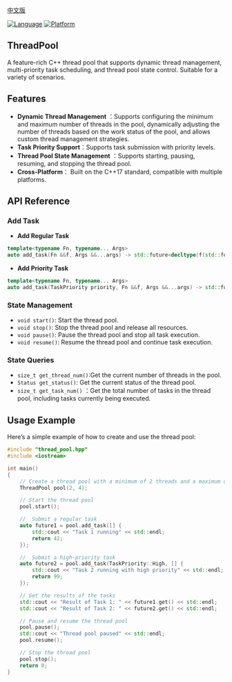 [中文版](README_CH.md)

[![Language](https://img.shields.io/badge/language-c++-red.svg)](https://en.cppreference.com/)
[![Platform](https://img.shields.io/badge/platform-linux%20%7C%20macos%20%7C%20windows-lightgrey.svg)](https://img.shields.io/badge/platform-linux%20%7C%20macos20%7C%20windows-lightgrey.svg)

## ThreadPool
A feature-rich C++ thread pool that supports dynamic thread management, multi-priority task scheduling, and thread pool state control. Suitable for a variety of scenarios.

## **Features**
- **Dynamic Thread Management** ：Supports configuring the minimum and maximum number of threads in the pool, dynamically adjusting the number of threads based on the work status of the pool, and allows custom thread management strategies.
- **Task Priority Support**：Supports task submission with priority levels.
- **Thread Pool State Management** ：Supports starting, pausing, resuming, and stopping the thread pool.
- **Cross-Platform**： Built on the C++17 standard, compatible with multiple platforms.

## **API Reference**

### Add Task
- **Add Regular Task**
```C++
template<typename Fn, typename... Args>
auto add_task(Fn &&f, Args &&...args) -> std::future<decltype(f(std::forward<Args>(args)...))>;
```
- **Add Priority Task**
```C++
template<typename Fn, typename... Args>
auto add_task(TaskPriority priority, Fn &&f, Args &&...args) -> std::future<decltype(f(std::forward<Args>(args)...))>;
```
### State Management
- `void start()`: Start the thread pool.
- `void stop()`: Stop the thread pool and release all resources.
- `void pause()`: Pause the thread pool and stop all task execution.
- `void resume()`: Resume the thread pool and continue task execution.
### State Queries
- `size_t get_thread_num()`:Get the current number of threads in the pool.
- `Status get_status()`: Get the current status of the thread pool.
- `size_t get_task_num()` ：Get the total number of tasks in the thread pool, including tasks currently being executed.

## Usage Example

Here’s a simple example of how to create and use the thread pool:
```c++
#include "thread_pool.hpp"
#include <iostream>

int main() 
{
    // Create a thread pool with a minimum of 2 threads and a maximum of 4 threads
    ThreadPool pool(2, 4);

    // Start the thread pool
    pool.start();

    //  Submit a regular task
    auto future1 = pool.add_task([] {
        std::cout << "Task 1 running" << std::endl;
        return 42;
    });

    //  Submit a high-priority task
    auto future2 = pool.add_task(TaskPriority::High, [] {
        std::cout << "Task 2 running with high priority" << std::endl;
        return 99;
    });

    // Get the results of the tasks
    std::cout << "Result of Task 1: " << future1.get() << std::endl;
    std::cout << "Result of Task 2: " << future2.get() << std::endl;

    // Pause and resume the thread pool
    pool.pause();
    std::cout << "Thread pool paused" << std::endl;
    pool.resume();

    // Stop the thread pool
    pool.stop();
    return 0;
}
```

